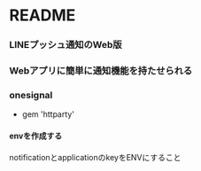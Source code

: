 # README

### LINEプッシュ通知のWeb版
### Webアプリに簡単に通知機能を持たせられる
### onesignal
- gem 'httparty'

#### envを作成する
notificationとapplicationのkeyをENVにすること

